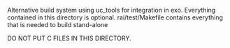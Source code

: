 Alternative build system using uc_tools for integration in exo.
Everything contained in this directory is optional.
rai/test/Makefile contains everything that is needed to build stand-alone

DO NOT PUT C FILES IN THIS DIRECTORY.

